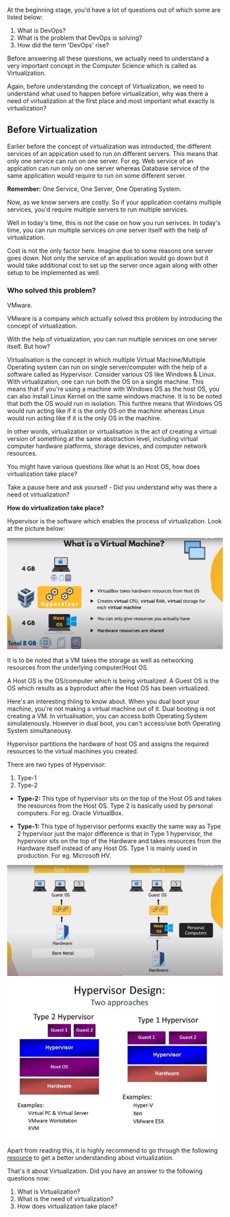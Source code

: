 At the beginning stage, you'd have a lot of questions out of which some are listed below:

1. What is DevOps?
2. What is the problem that DevOps is solving?
3. How did the term 'DevOps' rise?
   
Before answering all these questions, we actually need to understand a very important concept in the Computer Science which is called as Virtualization.

Again, before understanding the concept of Virtualization, we need to understand what used to happen before virtualization, why was there a need of virtualization at the first place and most important what exactly is virtualization?

## Before Virtualization

Earlier before the concept of virtualization was introducted, the different services of an appication used to run on different servers. This means that only one service can run on one server. For eg. Web service of an appication can run only on one server whereas Database service of the same application would require to run on some different server. 

**Remember:** One Service, One Server, One Operating System.

Now, as we know servers are costly. So if your application contains multiple services, you'd require multiple servers to run multiple services. 

Well in today's time, this is not the case on how you run serivces. In today's time, you can run multiple services on one server itself with the help of virtualization.

Cost is not the only factor here. Imagine due to some reasons one server goes down. Not only the service of an application would go down but it would take additional cost to set up the server once again along with other setup to be implemented as well.

### Who solved this problem?

 VMware.

VMware is a company which actually solved this problem by introducing the concept of virtualization.

With the help of virtualization, you can run multiple services on one server itself. But how?

Virtualisation is the concept in which multiple Virtual Machine/Multiple Operating system can run on single server/computer with the help of a software called as Hypervisor. Consider various OS like Windows & Linux. With virtualization, one can run both the OS on a single machine. This means that if you're using a machine with Windows OS as the host OS, you can also install Linux Kernel on the same windows machine. It is to be noted that both the OS would run in isolation. This furthre means that Windows OS would run acting like if it is the only OS on the machine whereas Linux would run acting like if it is the only OS in the machine.

In other words, virtualization or virtualisation is the act of creating a virtual version of something at the same abstraction level, including virtual computer hardware platforms, storage devices, and computer network resources.

You might have various questions like what is an Host OS, how does virtualization take place?

Take a pause here and ask yourself - Did you understand why was there a need ot virtualization?

**How do virtualization take place?**

Hypervisor is the software which enables the process of virtualization. Look at the picture below:

![Virtual Machine!](/01-Virtualization/images/VM.png)

It is to be noted that a VM takes the storage as well as networking resources from the underlying computer/Host OS.

A Host OS is the OS/computer which is being virtualized.
A Guest OS is the OS which results as a byproduct after the Host OS has been virtualized.

Here's an interesting thiing to know about. When you dual boot your machine, you're not making a virtual machine out of it. Dual booting is not creating a VM. In virtualisation, you can access both Operating System simulatenously. However in dual boot, you can't access/use both Operating System simultaneousy. 

Hypervisor partitions the hardware of host OS and assigns the required resources to the virtual machines you created. 

There are two types of Hypervisor:
1. Type-1
2. Type-2

- **Type-2:** This type of hypervisor sits on the top of the Host OS and takes the resources from the Host OS. Type 2 is basically used by personal computers. For eg. Oracle VirtualBox.
  
- **Type-1:** This type of hypervisor performs exactly the same way as Type 2 hypervisor just the major difference is that in Type 1 hypervisor, the hypervisor sits on the top of the Hardware and takes resources from the Hardware itself instead of any Host OS. Type 1 is mainly used in production. For eg. Microsoft HV.

![Hypervisor!](/01-Virtualization/images/Hypervisor-01.png)
![Hypervisor-!](/01-Virtualization/images/Hypervisor.png)

Apart from reading this, it is highly recommend to go through the following [resource](https://youtu.be/mQP0wqNT_DI) to get a better understanding about virtualization.

That's it about Virtualization. Did you have an answer to the following questions now:

1. What is Virtualization?
2. What is the need of virtualization?
3. How does virtualization take place?
